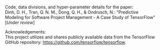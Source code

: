 Code, data divisions, and hyper-parameter details for the paper: <br>
Dinh, D. H., Tran, Q. N. M., Dong, Q. H., & Ondrusch, N.: "Predictive Modeling for Software Project Management - A Case Study of TensorFlow" [_Under review_]

Acknowledgements: <br>
This project utilizes and shares publicly available data from the TensorFlow GitHub repository: https://github.com/tensorflow/tensorflow.
